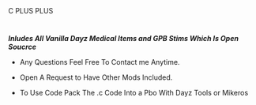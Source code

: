<tr>
  <td> <a href="(https://img.shields.io/badge/c++-%2300599C.svg?style=for-the-badge&logo=c%2B%2B&logoColor=white)"></a></td>
  <td>C PLUS PLUS</td>
</tr>

#

_**Inludes All Vanilla Dayz Medical Items and GPB Stims Which Is Open Soucrce**_ 

- Any Questions Feel Free To Contact me Anytime.

- Open A Request to Have Other Mods Included.

- To Use Code Pack The .c Code Into a Pbo With Dayz Tools or Mikeros 
